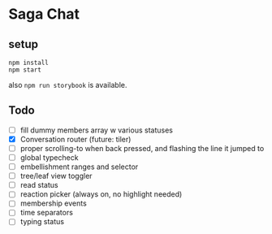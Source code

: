 # Saga Chat

## setup

```
npm install
npm start
```

also `npm run storybook` is available.

## Todo

- [ ] fill dummy members array w various statuses
- [x] Conversation router (future: tiler)
- [ ] proper scrolling-to when back pressed, and flashing the line it jumped to
- [ ] global typecheck
- [ ] embellishment ranges and selector
- [ ] tree/leaf view toggler
- [ ] read status
- [ ] reaction picker (always on, no highlight needed)
- [ ] membership events
- [ ] time separators
- [ ] typing status

